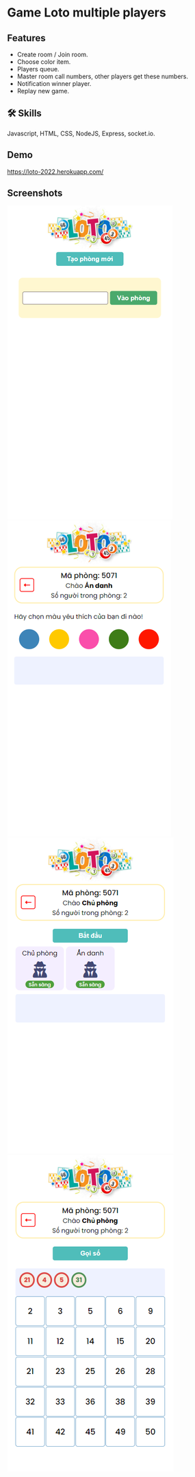 
# Game Loto multiple players




## Features

- Create room / Join room.
- Choose color item.
- Players queue.
- Master room call numbers, other players get these numbers.
- Notification winner player.     
- Replay new game.


## 🛠 Skills
Javascript, HTML, CSS, NodeJS, Express, socket.io.


## Demo
https://loto-2022.herokuapp.com/


## Screenshots

![App Screenshot](https://github.com/minhkhuy7601/game-loto-2022/blob/master/images/picture1.png)
![App Screenshot](https://github.com/minhkhuy7601/game-loto-2022/blob/master/images/picture2.png)
![App Screenshot](https://github.com/minhkhuy7601/game-loto-2022/blob/master/images/picture3.png)
![App Screenshot](https://github.com/minhkhuy7601/game-loto-2022/blob/master/images/picture4.png)

